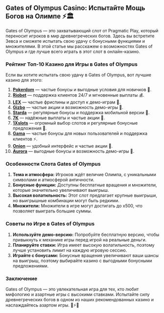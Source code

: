## Gates of Olympus Casino: Испытайте Мощь Богов на Олимпе ⚡🏛️

Gates of Olympus — это захватывающий слот от Pragmatic Play, который переносит игроков в мир древнегреческих богов. Здесь вы встретите Зевса и сможете испытать свою удачу с бонусными функциями и множителями. В этой статье мы расскажем о возможностях Gates of Olympus и где лучше всего играть в этот слот в онлайн-казино.

### Рейтинг Топ-10 Казино для Игры в Gates of Olympus

Если вы хотите испытать свою удачу в Gates of Olympus, вот лучшие казино для этого:

1. **[Pokerdom](https://brandplay.link/4k77v2yx)** — частые бонусы и выгодные условия для новичков 🎲.
2. **[Riobet](https://brandplay.link/7xBLTPyj)** — поддержка клиентов 24/7 и мгновенные выплаты 💰.
3. **[LEX](https://brandplay.link/zW4hdDFV)** — частые фриспины и доступ к демо-играм 🎉.
4. **[Gizbo](https://brandplay.link/bprXw4YV)** — частые акции и возможность демо-игры 🎁.
5. **[Starda](https://brandplay.link/fB7xwRFL)** — регулярные бонусы и поддержка мобильной версии 🎈.
6. **[7K](https://brandplay.link/BvQyFShp)** — надёжные выплаты и частые акции 🎯.
7. **[1Xslots](https://brandplay.link/hSB1khtr)** — огромный выбор слотов и регулярные бонусные предложения 🌟.
8. **[Gama](https://brandplay.link/j6NMKsDz)** — частые бонусы для новых пользователей и поддержка клиентов ⚡.
9. **[Onion](https://brandplay.link/zBGRVpQ9)** — удобный интерфейс и частые акции 🎰.
10. **[Aurora](https://10trafic-stat2.com/click/668546556bcc6313411604bd/6766/13032/subaccount)** — выгодные бонусы и возможность демо-игры 💎.

### Особенности Слота Gates of Olympus

1. **Тема и атмосфера:** Игроков ждёт величие Олимпа, с уникальными символами и атмосферой античности.
2. **Бонусные функции:** Доступны бесплатные вращения и множители, которые значительно увеличивают выигрыш.
3. **Высокая волатильность:** Этот слот предлагает крупные выигрыши, но выигрышные комбинации могут быть редкими.
4. **Множители:** Множители в игре могут достигать до х500, что позволяет выиграть большие суммы.

### Советы по Игре в Gates of Olympus

1. **Используйте демо-версию:** Попробуйте бесплатную версию, чтобы привыкнуть к механике игры перед игрой на реальные деньги.
2. **Планируйте ставки:** Игра имеет высокую волатильность, поэтому лучше установить лимит на каждую игровую сессию.
3. **Играйте с бонусами:** Бонусные вращения увеличивают ваши шансы на выигрыш, поэтому выбирайте казино с выгодными бонусными предложениями.

### Заключение

Gates of Olympus — это увлекательная игра для тех, кто любит мифологию и азартные игры с высокими ставками. Испытайте силу древнегреческих богов в одном из наших рекомендованных казино и наслаждайтесь азартом игры. 🎉⚡💸
